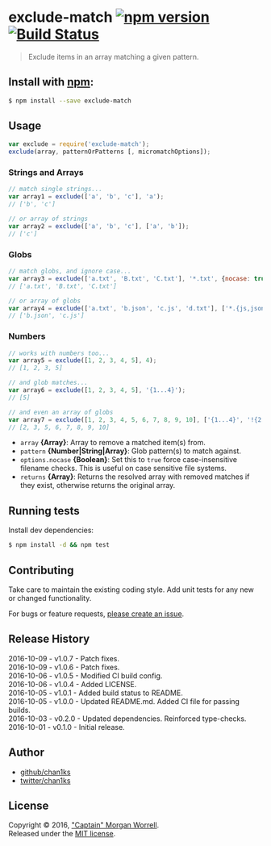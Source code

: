 # exclude-match [![npm version](https://badge.fury.io/js/exclude-match.svg)](https://badge.fury.io/js/exclude-match) [![Build Status](https://travis-ci.org/chan1ks/exclude-match.svg?branch=master)](https://travis-ci.org/chan1ks/exclude-match)

> Exclude items in an array matching a given pattern.

## Install with [npm](npmjs.org):

```sh
$ npm install --save exclude-match
```

## Usage

```js
var exclude = require('exclude-match');
exclude(array, patternOrPatterns [, micromatchOptions]);
```

### Strings and Arrays

```js
// match single strings...
var array1 = exclude(['a', 'b', 'c'], 'a');
// ['b', 'c']

// or array of strings
var array2 = exclude(['a', 'b', 'c'], ['a', 'b']);
// ['c']
```

### Globs

```js
// match globs, and ignore case...
var array3 = exclude(['a.txt', 'B.txt', 'C.txt'], '*.txt', {nocase: true});
// ['a.txt', 'B.txt', 'C.txt']

// or array of globs
var array4 = exclude(['a.txt', 'b.json', 'c.js', 'd.txt'], ['*.{js,json}', '!*.txt']);
// ['b.json', 'c.js']
```

### Numbers

```js
// works with numbers too...
var array5 = exclude([1, 2, 3, 4, 5], 4);
// [1, 2, 3, 5]

// and glob matches...
var array6 = exclude([1, 2, 3, 4, 5], '{1...4}');
// [5]

// and even an array of globs
var array7 = exclude([1, 2, 3, 4, 5, 6, 7, 8, 9, 10], ['{1...4}', '!{2..3}']);
// [2, 3, 5, 6, 7, 8, 9, 10]
```

* `array` **{Array}**: Array to remove a matched item(s) from.
* `pattern` **{Number|String|Array}**: Glob pattern(s) to match against.
* `options.nocase` **{Boolean}**: Set this to `true` force case-insensitive filename checks. This is useful on case sensitive file systems.
* `returns` **{Array}**: Returns the resolved array with removed matches if they exist, otherwise returns the original array.

## Running tests

Install dev dependencies:

```sh
$ npm install -d && npm test
```

## Contributing

Take care to maintain the existing coding style. Add unit tests for any new or changed functionality.

For bugs or feature requests, [please create an issue](https://github.com/chan1ks/exclude-match/issues).

## Release History

2016-10-09 - v1.0.7 - Patch fixes.  
2016-10-09 - v1.0.6 - Patch fixes.  
2016-10-06 - v1.0.5 - Modified CI build config.  
2016-10-06 - v1.0.4 - Added LICENSE.  
2016-10-05 - v1.0.1 - Added build status to README.  
2016-10-05 - v1.0.0 - Updated README.md. Added CI file for passing builds.  
2016-10-03 - v0.2.0 - Updated dependencies. Reinforced type-checks.  
2016-10-01 - v0.1.0 - Initial release.  

## Author
 
+ [github/chan1ks](https://github.com/chan1ks)
+ [twitter/chan1ks](http://twitter.com/chan1ks)

## License

Copyright © 2016, ["Captain" Morgan Worrell](https://github.com/chan1ks).  
Released under the [MIT license](https://github.com/chan1ks/exclude-match/blob/master/LICENSE).

[micromatch]: http://github.com/jonschlinkert/micromatch